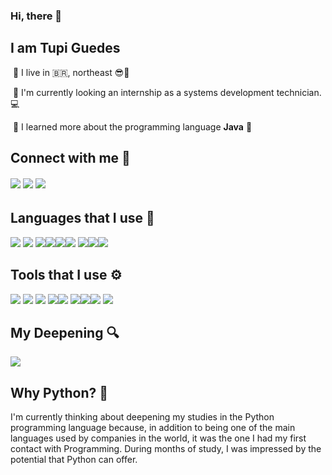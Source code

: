 



### Hi, there 👋

## I am Tupi  Guedes

​	💠 I live in 🇧🇷, northeast 😎🌅

​	💠 I'm currently looking an internship as a systems development technician. 💻

​	💠 I learned more about the programming language **Java** 💖

##  Connect with me 📨

###### [<img src="https://img.icons8.com/ios-filled/50/4a90e2/resume.png"/>](https://linkfly.to/tupiribas)  [<img src="https://img.icons8.com/ultraviolet/48/000000/gmail--v2.png"/>](mailto:tupyribas@outlook.com/)   [<img src="https://img.icons8.com/color/48/000000/linkedin-2--v2.png"/>](https://linkfly.to/tupiribas)  

## Languages that I use  📄
<img src="https://img.icons8.com/color/60/000000/java-coffee-cup-logo--v1.png"/> <img src="https://img.icons8.com/fluent/60/000000/mysql-logo.png"/>   <img src="https://img.icons8.com/dusk/60/000000/php-logo.png"/><img src="https://img.icons8.com/color/48/000000/html-5--v1.png"/><img src="https://img.icons8.com/color/48/000000/css3.png"/><img src="https://img.icons8.com/color/45/000000/javascript--v1.png"/> <img src="https://img.icons8.com/color/45/000000/python--v1.png"/><img src="https://img.icons8.com/color/48/000000/c-programming.png"/><img src="https://img.icons8.com/color/48/000000/c-sharp-logo-2.png"/>

## Tools that I use  ⚙

 <img src="https://img.icons8.com/color/48/000000/visual-studio-code-2019.png"/>  <img src="https://img.icons8.com/color/49/000000/intellij-idea.png"/>  <img src="https://img.icons8.com/office/45/000000/java-eclipse.png"/> <img src="https://img.icons8.com/color/48/000000/spring-logo.png"/><img src="https://img.icons8.com/color/48/000000/pycharm.png"/> <img src="https://img.icons8.com/color/50/000000/git.png"/><img src="https://img.icons8.com/material-outlined/50/000000/github.png"/><img src="https://img.icons8.com/wired/54/000000/postman-api.png"/> <img src="https://img.icons8.com/windows/50/000000/netbeans.png"/> 

## My Deepening 🔍

 <img src="https://img.icons8.com/color/78/000000/python--v1.png"/>

## Why Python? 🤔

I'm currently thinking about deepening my studies in the Python programming language because, in addition to being one of the main languages used by companies in the world, it was the one I had my first contact with Programming. During months of study, I was impressed by the potential that Python can offer.
